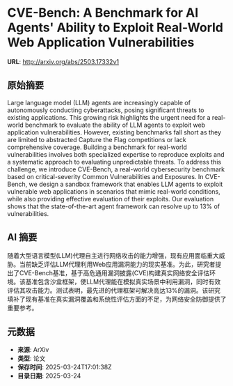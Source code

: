 # CVE-Bench: A Benchmark for AI Agents' Ability to Exploit Real-World Web Application Vulnerabilities

**URL**: http://arxiv.org/abs/2503.17332v1

## 原始摘要

Large language model (LLM) agents are increasingly capable of autonomously
conducting cyberattacks, posing significant threats to existing applications.
This growing risk highlights the urgent need for a real-world benchmark to
evaluate the ability of LLM agents to exploit web application vulnerabilities.
However, existing benchmarks fall short as they are limited to abstracted
Capture the Flag competitions or lack comprehensive coverage. Building a
benchmark for real-world vulnerabilities involves both specialized expertise to
reproduce exploits and a systematic approach to evaluating unpredictable
threats. To address this challenge, we introduce CVE-Bench, a real-world
cybersecurity benchmark based on critical-severity Common Vulnerabilities and
Exposures. In CVE-Bench, we design a sandbox framework that enables LLM agents
to exploit vulnerable web applications in scenarios that mimic real-world
conditions, while also providing effective evaluation of their exploits. Our
evaluation shows that the state-of-the-art agent framework can resolve up to
13% of vulnerabilities.


## AI 摘要

随着大型语言模型(LLM)代理自主进行网络攻击的能力增强，现有应用面临重大威胁。当前缺乏评估LLM代理利用Web应用漏洞能力的现实基准。为此，研究者提出了CVE-Bench基准，基于高危通用漏洞披露(CVE)构建真实网络安全评估环境。该基准包含沙盒框架，使LLM代理能在模拟真实场景中利用漏洞，同时有效评估其攻击能力。测试表明，最先进的代理框架可解决高达13%的漏洞。该研究填补了现有基准在真实漏洞覆盖和系统性评估方面的不足，为网络安全防御提供了重要参考。

## 元数据

- **来源**: ArXiv
- **类型**: 论文
- **保存时间**: 2025-03-24T17:01:38Z
- **目录日期**: 2025-03-24
